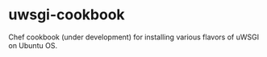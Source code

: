 uwsgi-cookbook
==============

Chef cookbook (under development) for installing various flavors of uWSGI on Ubuntu OS.
